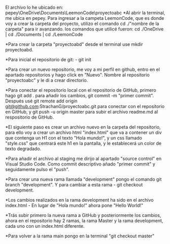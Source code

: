 El archivo lo he ubicado en: pepey\OneDrive\Documents\LeemonCode\proyectoabc
*Al abrir la terminal, me ubica en pepey. Para ingresar a la campeta LeemonCode, que es donde voy a crear la carpeta del proyecto, 
utilizo el comando cd ./"nombre de la carpeta" para ir avanzando. los comandos que utilicé fueron: 
cd ./OneDrive | cd ./Documents | cd ./LeemonCode 

*Para crear la carpeta "proyectoabd" desde el terminal use mkdir proyectoabd.

*Para inicial el repositorio de git: - git init

*Para crear un nuevo repositorio, me voy a mi perfil en github, entro en el apartado repositorios y hago click en "Nuevo". Nombre al repositorio "proyectoabc" y le di a crear directorio.

*Para conectar el repositorio local con el repositorio de GitHub, primero hago git add . para añadir los cambios, git commit -m "primer commit". Después usé
git remote add origin git@github.com:StrachanG/proyectoabc.git para conectar con el repositorio en GitHub, y git push -u origin master para subir el archivo readme.md
al respositorio de GitHub.

*El siguiente paso es crear un archivo nuevo en la carpeta del repositorio, para ello voy a crear un archivo html "index.html" que va a contener un div que contenga un H1 con el texto "Hola mundo!", y un css llamado "style.css" que centrará este h1 en la pantalla, y le establecerá un color de texto degradado.

*Para añadir el archivo al staging me dirijo al apartado "source control" en Visual Studio Code. Como commit descriptivo añado "primer commit" y seguidamente pulso el "push".

*Para crear una nueva rama llamada "development" pongo el comando git branch "development". Y para cambiar a esta rama - git checkout development.

*Los cambios realizados en la rama development ha sido en el archivo index.html - En lugar de "Hola mundo!" ahora pone "Hello World!"

*Trás subir primero la nueva rama a GitHub y posteriormente los cambios, ahora en el repositorio hay 2 ramas, la rama Master y la rama development, cada uno con un index.html diferente.

*Para volver a la rama main pongo en la terminal "git checkout master"